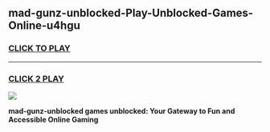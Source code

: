 
## mad-gunz-unblocked-Play-Unblocked-Games-Online-u4hgu
<h3>
<a href="https://premium76.site?title=mad-gunz-unblocked&ref=25A">CLICK TO PLAY</a></h3>
<hr>

<h3>
<a href="https://premium76.site?title=mad-gunz-unblocked&ref=25A">CLICK 2 PLAY</a>
  
</h3>

<a href="https://premium76.site?title=mad-gunz-unblocked&ref=25A"><img src="https://clearcache.store/games.png"></a>


**mad-gunz-unblocked games unblocked: Your Gateway to Fun and Accessible Online Gaming**

